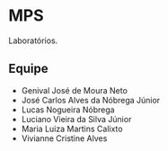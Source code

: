 # MPS

Laboratórios.

## Equipe

- Genival José de Moura Neto
- José Carlos Alves da Nóbrega Júnior
- Lucas Nogueira Nóbrega
- Luciano Vieira da Silva Júnior
- Maria Luiza Martins Calixto
- Vivianne Cristine Alves
